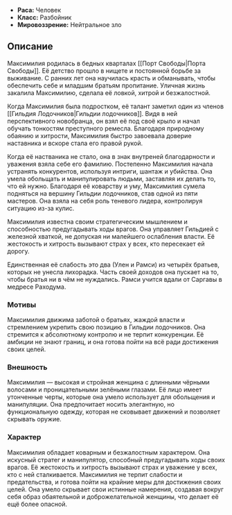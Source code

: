 - **Раса:** Человек  
- **Класс:** Разбойник  
- **Мировоззрение:** Нейтральное зло
## Описание
Максимилия родилась в бедных кварталах [[Порт Свободы|Порта Свободы]]. Её детство прошло в нищете и постоянной борьбе за выживание. С ранних лет она научилась красть и обманывать, чтобы обеспечить себе и младшим братьям пропитание. Уличная жизнь закалила Максимилию, сделала её ловкой, хитрой и безжалостной.

Когда Максимилия была подростком, её талант заметил один из членов [[Гильдия Лодочников|Гильдии лодочников]]. Видя в ней перспективного новобранца, он взял её под своё крыло и начал обучать тонкостям преступного ремесла. Благодаря природному обаянию и хитрости, Максимилия быстро завоевала доверие наставника и вскоре стала его правой рукой. 

Когда её настваника не стало, она в знак внутреней благодарности и уважения взяла себе его фамилию. Постепенно Максимилия начала устранять конкурентов, используя интриги, шантаж и убийства. Она умела обольщать и манипулировать людьми, заставляя их делать то, что ей нужно. Благодаря её коварству и уму, Максимилия сумела подняться на вершину Гильдии лодочников, став одной из пяти мастеров. Она взяла на себя роль теневого лидера, контролируя ситуацию из-за кулис.

Максимилия известна своим стратегическим мышлением и способностью предугадывать ходы врагов. Она управляет Гильдией с железной хваткой, не допуская ни малейшего ослабления власти. Её жестокость и хитрость вызывают страх у всех, кто пересекает ей дорогу.

Единственная её слабость это два (Улен и Рамси) из четырёх братьев, которых не унесла лихорадка. Часть своей доходов она пускает на то, чтобы братья ни в чём не нуждались. Рамси учится вдали от Саргавы в медресе Раходума.
### Мотивы
Максимилия движима заботой о братьях, жаждой власти и стремлением укрепить свою позицию в Гильдии лодочников. Она стремится к абсолютному контролю и не терпит конкуренции. Её амбиции не знают границ, и она готова пойти на всё ради достижения своих целей.
### Внешность
Максимилия — высокая и стройная женщина с длинными чёрными волосами и проницательными зелёными глазами. Её лицо имеет утонченные черты, которые она умело использует для обольщения и манипуляции. Она предпочитает носить элегантную, но функциональную одежду, которая не сковывает движений и позволяет скрывать оружие.
### Характер
Максимилия обладает коварным и безжалостным характером. Она искусный стратег и манипулятор, способный предугадывать ходы своих врагов. Её жестокость и хитрость вызывают страх и уважение у всех, кто с ней сталкивается. Максимилия не терпит слабости и предательства, и готова пойти на крайние меры для достижения своих целей. Она умело скрывает свои истинные намерения, создавая вокруг себя образ обаятельной и доброжелательной женщины, что делает её ещё более опасной.